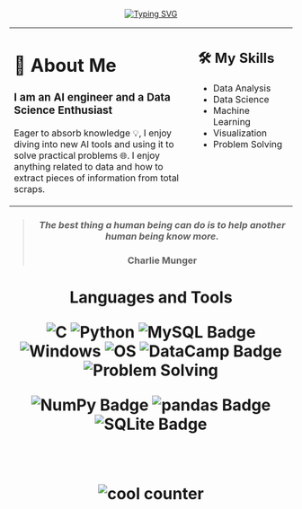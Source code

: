 

<p align="center">
  <a href="https://github.com/ZeyadMohamad">
    <img src="https://readme-typing-svg.herokuapp.com?font=Fira+Code&pause=1000&center=true&random=false&width=435&lines=Hi%2C+I'm+Zeyad;Welcome+Back+%F0%9F%A4%96"
    alt="Typing SVG"/>
  </a>
</p>


<table border="0" style="border:none;">
  <tr>
    <td valign="top" width="65%" style="border:none;">

# 👤 About Me 

### I am an AI engineer and a Data Science Enthusiast
Eager to absorb knowledge 💡, I enjoy diving into new AI tools and using it to solve practical problems 🌐.
I enjoy anything related to data and how to extract pieces of information from total scraps.


  </td>
    <td valign="top" width="50%" style="border:none;">

## 🛠️ My Skills

- Data Analysis
- Data Science
- Machine Learning
- Visualization
- Problem Solving
 <br>
 
</table>


<blockquote>
  <h3 align="center"><em>The best thing a human being can do is to help another human being know more.</em></h3>
  <h3 align="center">Charlie Munger</h3>
</blockquote>


<h1 align="center"> Languages and Tools 

![C](https://img.shields.io/badge/-C-A8B9CC?style=flat-square&logo=c&logoColor=white)
![Python](https://img.shields.io/badge/-Python-3776AB?style=flat-square&logo=python&logoColor=yellow)
![MySQL Badge](https://img.shields.io/badge/MySQL-4479A1?logo=mysql&logoColor=fff&style=flat-square)
![Windows](https://img.shields.io/badge/-Windows-FCC624?style=flat-square&logo=windows&logoColor=black)
![OS](https://img.shields.io/badge/-Operating%20Systems-0078D7?style=flat-square&logo=windows&logoColor=white)
![DataCamp Badge](https://img.shields.io/badge/DataCamp-03EF62?logo=datacamp&logoColor=000&style=flat-square)
![Problem Solving](https://img.shields.io/badge/-Problem%20Solving-4d4d4d?style=flat-square)
<br>

![NumPy Badge](https://img.shields.io/badge/NumPy-013243?logo=numpy&logoColor=fff&style=flat-square)
![pandas Badge](https://img.shields.io/badge/pandas-150458?logo=pandas&logoColor=fff&style=flat-square)
![SQLite Badge](https://img.shields.io/badge/SQLite-003B57?logo=sqlite&logoColor=fff&style=flat-square)


<br>

  
  ![cool counter](https://komarev.com/ghpvc/?username=ZeyadMohamad&color=red) 
  

  </h1>
  
<!--[![Discord Presence](https://lanyard.cnrad.dev/api/605894319408283678?&bg=00000000)]([https://discord.com/users/605894319408283678](https://discords.com/bio/p/ELJoOker)) <img src="https://github.com/ELJoOker2004/ELJoOker2004/assets/62572632/8f29c932-fd91-46e8-a984-60142a99f5b5" width="350" align="right">

<!-- ![cool readme](https://github-readme-stats.vercel.app/api?username=ELJoOker2004&count_private=true&show_icons=true&theme=radical)

![another cool readme](https://streak-stats.demolab.com/?user=ELjoOker2004&theme=radical)

![another another cool readme](https://github-readme-stats.vercel.app/api/top-langs/?username=ELJoOker2004&langs_count=2&layout=compact&theme=radical)

<p>
  <a href="https://skillicons.dev">
    <img src="https://skillicons.dev/icons?i=cpp,flutter,js,python,c" /></br>
    <img src="https://skillicons.dev/icons?i=discord,androidstudio,visualstudio,github,linux" />
  
</p>
-->

